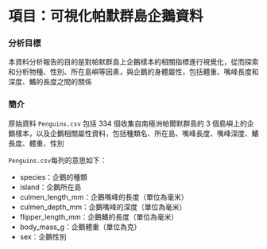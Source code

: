 # 項目：可視化帕默群島企鵝資料

### 分析目標

本資料分析報告的目的是對帕默群島上企鵝樣本的相關指標進行視覺化，從而探索和分析物種、性別、所在島嶼等因素，與企鵝的身體屬性，包括體重、嘴峰長度和深度、鰭的長度之間的關係

### 簡介

原始資料 `Penguins.csv` 包括 334 個收集自南極洲帕爾默群島的 3 個島嶼上的企鵝樣本，以及企鵝相關屬性資料，包括種類名、所在島、嘴峰長度、嘴峰深度、鰭長度、體重、性別

`Penguins.csv`每列的意思如下：
- species：企鵝的種類
- island：企鵝所在島
- culmen_length_mm：企鵝嘴峰的長度（單位為毫米）
- culmen_depth_mm：企鵝嘴峰的深度（單位為毫米）
- flipper_length_mm：企鵝鰭的長度（單位為毫米）
- body_mass_g：企鵝體重（單位為克）
- sex：企鵝性別


